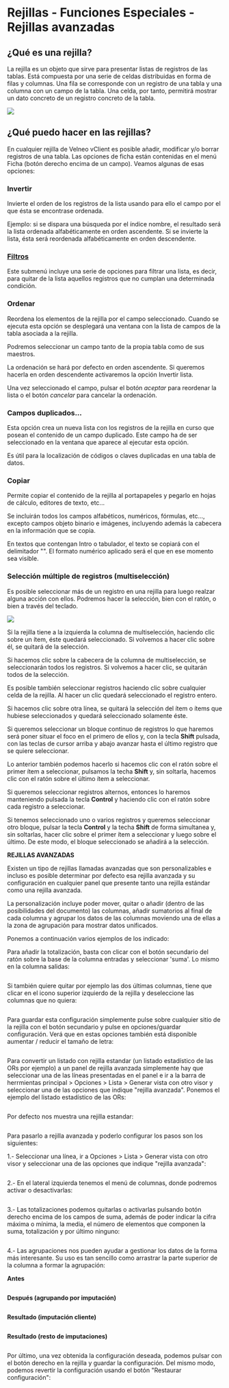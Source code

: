 # Rejillas - Funciones Especiales - Rejillas avanzadas

## ¿Qué es una rejilla?

La rejilla es un objeto que sirve para presentar listas de registros de las tablas. Está compuesta por una serie de celdas distribuidas en forma de filas y columnas. Una fila se corresponde con un registro de una tabla y una columna con un campo de la tabla. Una celda, por tanto, permitirá mostrar un dato concreto de un registro concreto de la tabla.

![](<../../.gitbook/assets/image (310).png>)

## ¿Qué puedo hacer en las rejillas?

En cualquier rejilla de Velneo vClient es posible añadir, modificar y/o borrar registros de una tabla. Las opciones de ficha están contenidas en el menú Ficha (botón derecho encima de un campo). Veamos algunas de esas opciones:

### Invertir <a href="#seleccion-multiple-de-registros-multiseleccion" id="seleccion-multiple-de-registros-multiseleccion"></a>

Invierte el orden de los registros de la lista usando para ello el campo por el que ésta se encontrase ordenada.

Ejemplo: si se dispara una búsqueda por el índice nombre, el resultado será la lista ordenada alfabéticamente en orden ascendente. Si se invierte la lista, ésta será reordenada alfabéticamente en orden descendente.

### [Filtros](uso-de-los-nuevos-filtros-rapidos/) <a href="#seleccion-multiple-de-registros-multiseleccion" id="seleccion-multiple-de-registros-multiseleccion"></a>

Este submenú incluye una serie de opciones para filtrar una lista, es decir, para quitar de la lista aquellos registros que no cumplan una determinada condición.

### Ordenar <a href="#seleccion-multiple-de-registros-multiseleccion" id="seleccion-multiple-de-registros-multiseleccion"></a>

Reordena los elementos de la rejilla por el campo seleccionado. Cuando se ejecuta esta opción se desplegará una ventana con la lista de campos de la tabla asociada a la rejilla.

Podremos seleccionar un campo tanto de la propia tabla como de sus maestros.

La ordenación se hará por defecto en orden ascendente. Si queremos hacerla en orden descendente activaremos la opción Invertir lista.

Una vez seleccionado el campo, pulsar el botón _aceptar_ para reordenar la lista o el botón _cancelar_ para cancelar la ordenación.

### Campos duplicados... <a href="#seleccion-multiple-de-registros-multiseleccion" id="seleccion-multiple-de-registros-multiseleccion"></a>

Esta opción crea un nueva lista con los registros de la rejilla en curso que posean el contenido de un campo duplicado. Este campo ha de ser seleccionado en la ventana que aparece al ejecutar esta opción.

Es útil para la localización de códigos o claves duplicadas en una tabla de datos.

### Copiar <a href="#seleccion-multiple-de-registros-multiseleccion" id="seleccion-multiple-de-registros-multiseleccion"></a>

Permite copiar el contenido de la rejilla al portapapeles y pegarlo en hojas de cálculo, editores de texto, etc...

Se incluirán todos los campos alfabéticos, numéricos, fórmulas, etc..., excepto campos objeto binario e imágenes, incluyendo además la cabecera en la información que se copia.

En textos que contengan Intro o tabulador, el texto se copiará con el delimitador "". El formato numérico aplicado será el que en ese momento sea visible.

### Selección múltiple de registros (multiselección) <a href="#seleccion-multiple-de-registros-multiseleccion" id="seleccion-multiple-de-registros-multiseleccion"></a>

Es posible seleccionar más de un registro en una rejilla para luego realzar alguna acción con ellos. Podremos hacer la selección, bien con el ratón, o bien a través del teclado.

![](<../../.gitbook/assets/image (311).png>)

Si la rejilla tiene a la izquierda la columna de multiselección, haciendo clic sobre un ítem, éste quedará seleccionado. Si volvemos a hacer clic sobre él, se quitará de la selección.

Si hacemos clic sobre la cabecera de la columna de multiselección, se seleccionarán todos los registros. Si volvemos a hacer clic, se quitarán todos de la selección.

Es posible también seleccionar registros haciendo clic sobre cualquier celda de la rejilla. Al hacer un clic quedará seleccionado el registro entero.

Si hacemos clic sobre otra línea, se quitará la selección del ítem o ítems que hubiese seleccionados y quedará seleccionado solamente éste.

Si queremos seleccionar un bloque continuo de registros lo que haremos será poner situar el foco en el primero de ellos y, con la tecla **Shift** pulsada, con las teclas de cursor arriba y abajo avanzar hasta el último registro que se quiere seleccionar.

Lo anterior también podemos hacerlo si hacemos clic con el ratón sobre el primer ítem a seleccionar, pulsamos la techa **Shift** y, sin soltarla, hacemos clic con el ratón sobre el último ítem a seleccionar.

Si queremos seleccionar registros alternos, entonces lo haremos manteniendo pulsada la tecla **Control** y haciendo clic con el ratón sobre cada registro a seleccionar.

Si tenemos seleccionado uno o varios registros y queremos seleccionar otro bloque, pulsar la tecla **Control** y la techa **Shift** de forma simultanea y, sin soltarlas, hacer clic sobre el primer ítem a seleccionar y luego sobre el último. De este modo, el bloque seleccionado se añadirá a la selección.

**REJILLAS AVANZADAS**

Existen un tipo de rejillas llamadas avanzadas que son personalizables e incluso es posible determinar por defecto esa rejilla avanzada y su configuración en cualquier panel que presente tanto una rejilla estándar como una rejilla avanzada.

La personalización incluye poder mover, quitar o añadir (dentro de las posibilidades del documento) las columnas, añadir sumatorios al final de cada columna y agrupar los datos de las columnas moviendo una de ellas a la zona de agrupación para mostrar datos unificados.

Ponemos a continuación varios ejemplos de los indicado:

Para añadir la totalización, basta con clicar con el botón secundario del ratón sobre la base de la columna entradas y seleccionar 'suma'. Lo mismo en la columna salidas:

<figure><img src="../../.gitbook/assets/imagen (7) (2) (3).png" alt=""><figcaption></figcaption></figure>

Si también quiere quitar por ejemplo las dos últimas columnas, tiene que clicar en el icono superior izquierdo de la rejilla y deseleccione las columnas que no quiera:

<figure><img src="../../.gitbook/assets/imagen (123).png" alt=""><figcaption></figcaption></figure>

Para guardar esta configuración simplemente pulse sobre cualquier sitio de la rejilla con el botón secundario y pulse en opciones/guardar configuración. Verá que en estas opciones también está disponible aumentar / reducir el tamaño de letra:

<figure><img src="../../.gitbook/assets/imagen (2) (2) (2).png" alt=""><figcaption></figcaption></figure>

Para convertir un listado con rejilla estandar (un listado estadístico de las ORs por ejemplo) a un panel de rejilla avanzada simplemente hay que seleccionar una de las líneas presentadas en el panel e ir a la barra de herrmientas principal > Opciones > Lista > Generar vista con otro visor y seleccionar una de las opciones que indique "rejilla avanzada". Ponemos el ejemplo del listado estadístico de las ORs:

<figure><img src="../../.gitbook/assets/imagen (1) (1) (1) (2).png" alt=""><figcaption></figcaption></figure>

Por defecto nos muestra una rejilla estandar:

<figure><img src="../../.gitbook/assets/imagen (6) (1) (1) (1).png" alt=""><figcaption></figcaption></figure>

Para pasarlo a rejilla avanzada y poderlo configurar los pasos son los siguientes:

1.- Seleccionar una línea, ir a Opciones > Lista > Generar vista con otro visor y seleccionar una de las opciones que indique "rejilla avanzada":

<figure><img src="../../.gitbook/assets/imagen (108) (3).png" alt=""><figcaption></figcaption></figure>

2.- En el lateral izquierda tenemos el menú de columnas, donde podremos activar o desactivarlas:

<figure><img src="../../.gitbook/assets/imagen (116) (3).png" alt=""><figcaption></figcaption></figure>

3.- Las totalizaciones podemos quitarlas o activarlas pulsando botón derecho encima de los campos de suma, además de poder indicar la cifra máxima o mínima, la media, el número de elementos que componen la suma, totalización y por último ninguno:

<figure><img src="../../.gitbook/assets/imagen (107) (3).png" alt=""><figcaption></figcaption></figure>

4.- Las agrupaciones nos pueden ayudar a gestionar los datos de la forma más interesante. Su uso es tan sencillo como arrastrar la parte superior de la columna a formar la agrupación:

**Antes**

<figure><img src="../../.gitbook/assets/imagen (122).png" alt=""><figcaption></figcaption></figure>

**Después (agrupando por imputación)**

<figure><img src="../../.gitbook/assets/imagen (121) (1).png" alt=""><figcaption></figcaption></figure>

**Resultado (imputación cliente)**

<figure><img src="../../.gitbook/assets/imagen (117) (3).png" alt=""><figcaption></figcaption></figure>

**Resultado (resto de imputaciones)**

<figure><img src="../../.gitbook/assets/imagen (15) (4).png" alt=""><figcaption></figcaption></figure>

Por último, una vez obtenida la configuración deseada, podemos pulsar con el botón derecho en la rejilla y guardar la configuración. Del mismo modo, podemos revertir la configuración usando el botón "Restaurar configuración":

<figure><img src="../../.gitbook/assets/imagen (9) (1) (1).png" alt=""><figcaption></figcaption></figure>
